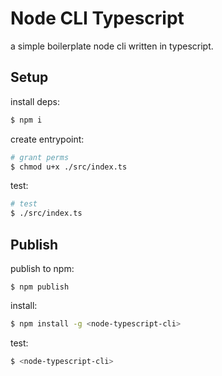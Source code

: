 # Node CLI Typescript

a simple boilerplate node cli written in typescript.

## Setup

install deps:

```bash
$ npm i
```

create entrypoint:

```bash
# grant perms
$ chmod u+x ./src/index.ts
```

test:

```bash
# test
$ ./src/index.ts
```

## Publish

publish to npm:

```
$ npm publish
```

install:

```bash
$ npm install -g <node-typescript-cli>
```

test:

```bash
$ <node-typescript-cli>
```
